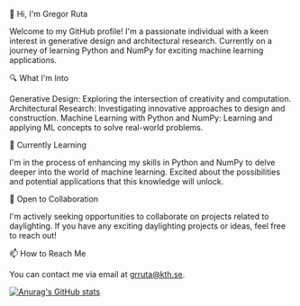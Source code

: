 👋 Hi, I'm Gregor Ruta

Welcome to my GitHub profile! I'm a passionate individual with a keen interest in generative design and architectural research. Currently on a journey of learning Python and NumPy for exciting machine learning applications.

🔍 What I'm Into

Generative Design: Exploring the intersection of creativity and computation.
Architectural Research: Investigating innovative approaches to design and construction.
Machine Learning with Python and NumPy: Learning and applying ML concepts to solve real-world problems.

🌱 Currently Learning

I'm in the process of enhancing my skills in Python and NumPy to delve deeper into the world of machine learning. Excited about the possibilities and potential applications that this knowledge will unlock.

💞️ Open to Collaboration

I'm actively seeking opportunities to collaborate on projects related to daylighting. If you have any exciting daylighting projects or ideas, feel free to reach out!

📫 How to Reach Me

You can contact me via email at grruta@kth.se.

[![Anurag's GitHub stats](https://github-readme-stats.vercel.app/api?username=GreRut)](https://github.com/GreRut/github-readme-stats)
